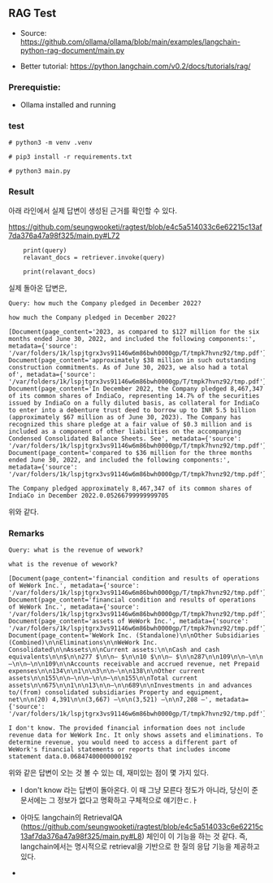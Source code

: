 ## RAG Test

* Source: https://github.com/ollama/ollama/blob/main/examples/langchain-python-rag-document/main.py

* Better tutorial: https://python.langchain.com/v0.2/docs/tutorials/rag/


### Prerequistie: 

* Ollama installed and running


### test

```
# python3 -m venv .venv

# pip3 install -r requirements.txt

# python3 main.py
```

### Result

아래 라인에서 실제 답변이 생성된 근거를 확인할 수 있다. 

https://github.com/seungwooketi/ragtest/blob/e4c5a514033c6e62215c13af7da376a47a98f325/main.py#L72

```
    print(query)
    relavant_docs = retriever.invoke(query)

    print(relavant_docs)
```

실제 돌아온 답변은, 

```
Query: how much the Company pledged in December 2022?

how much the Company pledged in December 2022?

[Document(page_content='2023, as compared to $127 million for the six months ended June 30, 2022, and included the following components:', metadata={'source': '/var/folders/1k/lspjtgrx3vs91146w6m86bwh0000gp/T/tmpk7hvnz92/tmp.pdf'}), Document(page_content='approximately $38 million in such outstanding construction commitments. As of June 30, 2023, we also had a total of', metadata={'source': '/var/folders/1k/lspjtgrx3vs91146w6m86bwh0000gp/T/tmpk7hvnz92/tmp.pdf'}), Document(page_content='In December 2022, the Company pledged 8,467,347 of its common shares of IndiaCo, representing 14.7% of the securities issued by IndiaCo on a fully diluted basis, as collateral for IndiaCo to enter into a debenture trust deed to borrow up to INR 5.5 billion (approximately $67 million as of June 30, 2023). The Company has recognized this share pledge at a fair value of $0.3 million and is included as a component of other liabilities on the accompanying Condensed Consolidated Balance Sheets. See', metadata={'source': '/var/folders/1k/lspjtgrx3vs91146w6m86bwh0000gp/T/tmpk7hvnz92/tmp.pdf'}), Document(page_content='compared to $36 million for the three months ended June 30, 2022, and included the following components:', metadata={'source': '/var/folders/1k/lspjtgrx3vs91146w6m86bwh0000gp/T/tmpk7hvnz92/tmp.pdf'})]

The Company pledged approximately 8,467,347 of its common shares of IndiaCo in December 2022.0.05266799999999705

```

위와 같다. 

### Remarks

```
Query: what is the revenue of wework?

what is the revenue of wework?

[Document(page_content='financial condition and results of operations of WeWork Inc.', metadata={'source': '/var/folders/1k/lspjtgrx3vs91146w6m86bwh0000gp/T/tmpk7hvnz92/tmp.pdf'}), Document(page_content='financial condition and results of operations of WeWork Inc.', metadata={'source': '/var/folders/1k/lspjtgrx3vs91146w6m86bwh0000gp/T/tmpk7hvnz92/tmp.pdf'}), Document(page_content='assets of WeWork Inc.', metadata={'source': '/var/folders/1k/lspjtgrx3vs91146w6m86bwh0000gp/T/tmpk7hvnz92/tmp.pdf'}), Document(page_content='WeWork Inc. (Standalone)\n\nOther Subsidiaries (Combined)\n\nEliminations\n\nWeWork Inc. Consolidated\n\nAssets\n\nCurrent assets:\n\nCash and cash equivalents\n\n$\n\n277 $\n\n— $\n\n10 $\n\n— $\n\n287\n\n109\n\n—\n\n—\n\n—\n\n109\n\nAccounts receivable and accrued revenue, net Prepaid expenses\n\n134\n\n1\n\n3\n\n—\n\n138\n\nOther current assets\n\n155\n\n—\n\n—\n\n—\n\n155\n\nTotal current assets\n\n675\n\n1\n\n13\n\n—\n\n689\n\nInvestments in and advances to/(from) consolidated subsidiaries Property and equipment, net\n\n(20) 4,391\n\n(3,667) —\n\n(3,521) —\n\n7,208 —', metadata={'source': '/var/folders/1k/lspjtgrx3vs91146w6m86bwh0000gp/T/tmpk7hvnz92/tmp.pdf'})]

I don't know. The provided financial information does not include revenue data for WeWork Inc. It only shows assets and eliminations. To determine revenue, you would need to access a different part of WeWork's financial statements or reports that includes income statement data.0.06847400000000192
```

위와 같은 답변이 오는 것 볼 수 있는 데, 재미있는 점이 몇 가지 있다. 

* I don't know 라는 답변이 돌아온다. 이 때 그냥 모른다 정도가 아니라, 당신이 준 문서에는 그 정보가 없다고 명확하고 구체적으로 얘기한ㄷ.ㅏ

* 아마도 langchain의 RetrievalQA (https://github.com/seungwooketi/ragtest/blob/e4c5a514033c6e62215c13af7da376a47a98f325/main.py#L8) 체인이 이 기능을 하는 것 같다. 즉, langchain에서는 명시적으로 retrieval을 기반으로 한 질의 응답 기능을 제공하고 있다.

* 
